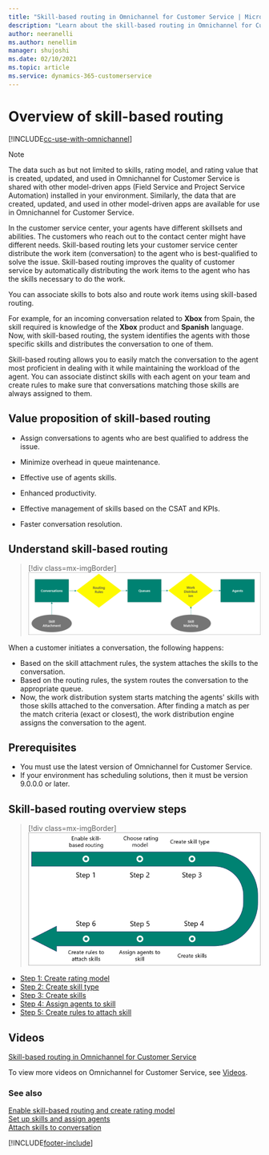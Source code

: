 ```yaml
---
title: "Skill-based routing in Omnichannel for Customer Service | MicrosoftDocs"
description: "Learn about the skill-based routing in Omnichannel for Customer Service app."
author: neeranelli
ms.author: nenellim
manager: shujoshi
ms.date: 02/10/2021
ms.topic: article
ms.service: dynamics-365-customerservice
---
```

# Overview of skill-based routing

[!INCLUDE[cc-use-with-omnichannel](../includes/cc-use-with-omnichannel.md)]

> [!Note]
> The data such as but not limited to skills, rating model, and rating value that is created, updated, and used in Omnichannel for Customer Service is shared with other model-driven apps (Field Service and Project Service Automation) installed in your environment. Similarly, the data that are created, updated, and used in other model-driven apps are available for use in Omnichannel for Customer Service.

In the customer service center, your agents have different skillsets and abilities. The customers who reach out to the contact center might have different needs. Skill-based routing lets your customer service center distribute the work item (conversation) to the agent who is best-qualified to solve the issue. Skill-based routing improves the quality of customer service by automatically distributing the work items to the agent who has the skills necessary to do the work.

You can associate skills to bots also and route work items using skill-based routing.

For example, for an incoming conversation related to **Xbox** from Spain, the skill required is knowledge of the **Xbox** product and **Spanish** language. Now, with skill-based routing, the system identifies the agents with those specific skills and distributes the conversation to one of them.

Skill-based routing allows you to easily match the conversation to the agent most proficient in dealing with it while maintaining the workload of the agent. You can associate distinct skills with each agent on your team and create rules to make sure that conversations matching those skills are always assigned to them.

## Value proposition of skill-based routing

- Assign conversations to agents who are best qualified to address the issue.

- Minimize overhead in queue maintenance.

- Effective use of agents skills.

- Enhanced productivity.

- Effective management of skills based on the CSAT and KPIs.

- Faster conversation resolution.

## Understand skill-based routing

   > [!div class=mx-imgBorder] 
   > ![Skill-based routing](media/skill-based-routing1.png "Skill-based routing")

When a customer initiates a conversation, the following happens:

- Based on the skill attachment rules, the system attaches the skills to the conversation.
- Based on the routing rules, the system routes the conversation to the appropriate queue.
- Now, the work distribution system starts matching the agents' skills with those skills attached to the conversation. After finding a match as per the match criteria (exact or closest), the work distribution engine assigns the conversation to the agent.

## Prerequisites

- You must use the latest version of Omnichannel for Customer Service.
- If your environment has scheduling solutions, then it must be version 9.0.0.0 or later.

## Skill-based routing overview steps

   > [!div class=mx-imgBorder]
   > ![Skill-based routing setup](media/skill-based-routing2.png "Skill-based routing setup")

- [Step 1: Create rating model](enable-skill-routing-create-rating-model.md#create-rating-model)
- [Step 2: Create skill type](setup-skills-assign-agents.md#create-skill-type)
- [Step 3: Create skills](setup-skills-assign-agents.md#create-skills)
- [Step 4: Assign agents to skill](setup-skills-assign-agents.md#assign-agents-to-skill)
- [Step 5: Create rules to attach skill](attach-skills.md#create-rules-to-attach-a-skill)

## Videos

[Skill-based routing in Omnichannel for Customer Service](https://go.microsoft.com/fwlink/p/?linkid=2114717)

To view more videos on Omnichannel for Customer Service, see [Videos](videos.md).

### See also

[Enable skill-based routing and create rating model](enable-skill-routing-create-rating-model.md)  
[Set up skills and assign agents](setup-skills-assign-agents.md)  
[Attach skills to conversation](attach-skills.md)  


[!INCLUDE[footer-include](../includes/footer-banner.md)]